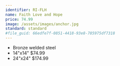 ```yaml
---
identifier: RI-FLH
name: Faith Love and Hope
price: 74.99
image: /assets/images/anchor.jpg
standard: standard
#file_guid: 66edfe7f-0851-4418-93e8-785975df7318
---
```



- Bronze welded steel
- 14"x14" $74.99
- 24"x24" $174.99
